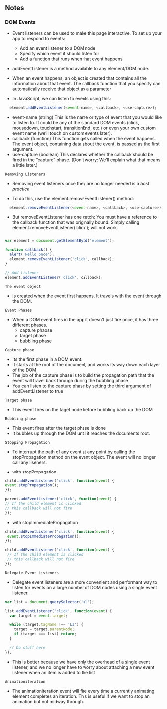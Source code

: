 ## Notes

### DOM Events

- Event listeners can be used to make this page interactive. To set up your app to respond to events:

  - Add an event listener to a DOM node
  - Specify which event it should listen for
  - Add a function that runs when that event happens

- addEventListener is a method available to any element/DOM node.

- When an event happens, an object is created that contains all the information about  that event. The callback function that you specify can automatically receive that object as a parameter

- In JavaScript, we can listen to events using this:

``` javascript
  element.addEventListener(<event-name>, <callback>, <use-capture>);
```
  - event-name (string) This is the name or type of event that you would like to listen to. It could be any of the standard DOM events (click, mousedown, touchstart, transitionEnd, etc.) or even your own custom event name (we’ll touch on custom events later).
  - callback (function) This function gets called when the event happens. The event object, containing data about the event, is passed as the first argument.
  - use-capture (boolean) This declares whether the callback should be fired in the “capture” phase. (Don’t worry: We’ll explain what that means a little later.)

  `Removing Listeners`
 
 - Removing event listeners once they are no longer needed is a *best practice*

 - To do this, use the element.removeEventListener() method:

``` javascript
  element.removeEventListener(<event-name>, <callback>, <use-capture>);
```
- But removeEventListener has one catch: You must have a reference to the callback function that was originally bound. Simply calling element.removeEventListener(‘click’); will not work.

```javascript

var element = document.getElementById('element');

function callback() {
  alert('Hello once');
  element.removeEventListener('click', callback);
}

// Add listener
element.addEventListener('click', callback);

```

`The event object`

 - is created when the event first happens. It travels with the event through the DOM.

`Event Phases`

  - When a DOM event fires in the app it doesn't just fire once, it has three different phases. 
    - capture phaose
    - target phase
    - bubbling phase
  
`Capture phase`

  - Its the first phase in a DOM event. 
  - It starts at the root of the document, and works its way down each layer of the DOM
  - The job of the capture phase is to build the propagation path that the event will travel back through during the bubbling phase
  - You can listen to the capture phase by setting the third argument of addEventListener to true

`Target phase`

  - This event fires on the taget node before bubbling back up the DOM

`Bubbling phase`

  - This event fires after the target phase is done
  - It bubbles up through the DOM until it reaches the documents root.
  
`Stopping Propagation`
  
  - To interrupt the path of any event at any point by calling the stopPropagation method on the event object. The event will no longer call any liseners.

  - with stopPropagation
  ``` javascript
child.addEventListener('click', function(event) {
 event.stopPropagation();
});

parent.addEventListener('click', function(event) {
 // If the child element is clicked
 // this callback will not fire
});
  ``` 
- with stopImmediatePropagation
``` javascript
child.addEventListener('click', function(event) {
 event.stopImmediatePropagation();
});

child.addEventListener('click', function(event) {
 // If the child element is clicked
 // this callback will not fire
});
```

`Delegate Event Listeners`

- Delegate event listeners are a more convenient and performant way to listen for events on a large number of DOM nodes using a single event listener.

```javascript
var list = document.querySelector('ul');

list.addEventListener('click', function(event) {
  var target = event.target;

  while (target.tagName !== 'LI') {
    target = target.parentNode;
    if (target === list) return;
  }

  // Do stuff here
});
```
- This is better because we have only the overhead of a single event listener, and we no longer have to worry about attaching a new event listener when an item is added to the list

`Animationiteration`
 - The animationiteration event will fire every time a currently animating element completes an iteration. This is useful if we want to stop an animation but not midway through.

 
